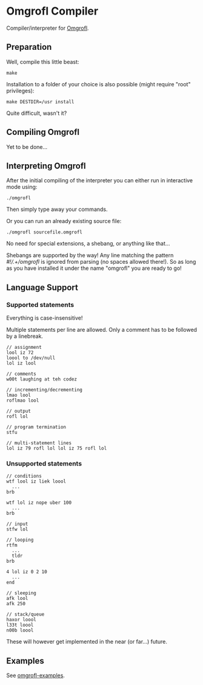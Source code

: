 # Omgrofl Compiler

Compiler/interpreter for [Omgrofl](http://esolangs.org/wiki/Omgrofl).


## Preparation

Well, compile this little beast:

    make

Installation to a folder of your choice is also possible
(might require "root" privileges):

    make DESTDIR=/usr install

Quite difficult, wasn't it?


## Compiling Omgrofl

Yet to be done...

## Interpreting Omgrofl

After the initial compiling of the interpreter you can either
run in interactive mode using:

    ./omgrofl

Then simply type away your commands.

Or you can run an already existing source file:

    ./omgrofl sourcefile.omgrofl

No need for special extensions, a shebang, or anything like that...

Shebangs are supported by the way! Any line matching the pattern
*#!/.+/omgrofl* is ignored from parsing (no spaces allowed there!).
So as long as you have installed it under the name "omgrofl" you
are ready to go!


## Language Support

### Supported statements

Everything is case-insensitive!

Multiple statements per line are allowed.
Only a comment has to be followed by a linebreak.

    // assignment
    lool iz 72
    loool to /dev/null
    lol iz lool

    // comments
    w00t laughing at teh codez

    // incrementing/decrementing
    lmao lool
    roflmao lool

    // output
    rofl lol

    // program termination
    stfu

    // multi-statement lines
    lol iz 79 rofl lol lol iz 75 rofl lol

### Unsupported statements

    // conditions
    wtf lool iz liek loool
      ...
    brb

    wtf lol iz nope uber 100
      ...
    brb

    // input
    stfw lol

    // looping
    rtfm
      ...
      tldr
    brb

    4 lol iz 0 2 10
      ...
    end

    // sleeping
    afk lool
    afk 250

    // stack/queue
    haxor loool
    l33t loool
    n00b loool

These will however get implemented in the near (or far...) future.


## Examples

See [omgrofl-examples](https://github.com/mneudert/omgrofl-examples).
